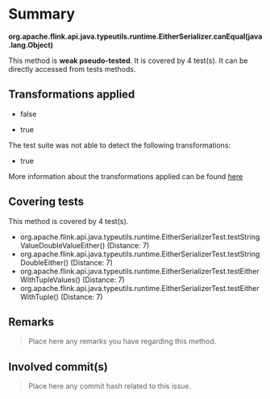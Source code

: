 # Summary
**org.apache.flink.api.java.typeutils.runtime.EitherSerializer.canEqual(java.lang.Object)**

This method is **weak pseudo-tested**.
It is covered by 4 test(s). It can be directly accessed from tests methods.


## Transformations applied

- false

- true


The test suite was not able to detect the following transformations:
 * true 


More information about the transformations applied can be found [here](https://github.com/STAMP-project/pitest-descartes)

## Covering tests
This method is covered by 4 test(s).
* org.apache.flink.api.java.typeutils.runtime.EitherSerializerTest.testStringValueDoubleValueEither() (Distance: 7)
* org.apache.flink.api.java.typeutils.runtime.EitherSerializerTest.testStringDoubleEither() (Distance: 7)
* org.apache.flink.api.java.typeutils.runtime.EitherSerializerTest.testEitherWithTupleValues() (Distance: 7)
* org.apache.flink.api.java.typeutils.runtime.EitherSerializerTest.testEitherWithTuple() (Distance: 7)


## Remarks
> Place here any remarks you have regarding this method.

## Involved commit(s)

> Place here any commit hash related to this issue.
